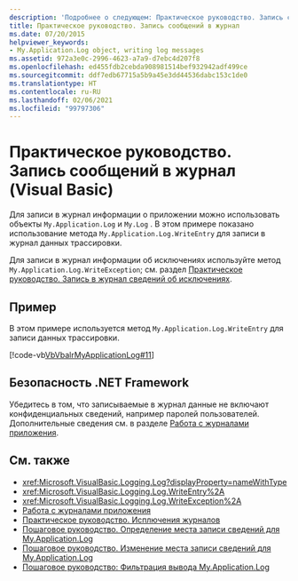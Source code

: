 ```yaml
---
description: 'Подробнее о следующем: Практическое руководство. Запись сообщений в журнал (Visual Basic)'
title: Практическое руководство. Запись сообщений в журнал
ms.date: 07/20/2015
helpviewer_keywords:
- My.Application.Log object, writing log messages
ms.assetid: 972a3e0c-2996-4623-a7a9-d7ebc4d207f8
ms.openlocfilehash: ed455fdb2cebda908981514bef932942adf499ce
ms.sourcegitcommit: ddf7edb67715a5b9a45e3dd44536dabc153c1de0
ms.translationtype: HT
ms.contentlocale: ru-RU
ms.lasthandoff: 02/06/2021
ms.locfileid: "99797306"
---
```

# <a name="how-to-write-log-messages-visual-basic"></a>Практическое руководство. Запись сообщений в журнал (Visual Basic)

Для записи в журнал информации о приложении можно использовать объекты `My.Application.Log` и `My.Log` . В этом примере показано использование метода `My.Application.Log.WriteEntry` для записи в журнал данных трассировки.

Для записи в журнал информации об исключениях используйте метод `My.Application.Log.WriteException`; см. раздел [Практическое руководство. Запись в журнал сведений об исключениях](how-to-log-exceptions.md).

## <a name="example"></a>Пример

В этом примере используется метод `My.Application.Log.WriteEntry` для записи данных трассировки.

[!code-vb[VbVbalrMyApplicationLog#11](~/samples/snippets/visualbasic/VS_Snippets_VBCSharp/VbVbalrMyApplicationLog/VB/Form1.vb#11)]

## <a name="net-framework-security"></a>Безопасность .NET Framework

Убедитесь в том, что записываемые в журнал данные не включают конфиденциальных сведений, например паролей пользователей. Дополнительные сведения см. в разделе [Работа с журналами приложения](working-with-application-logs.md).

## <a name="see-also"></a>См. также

- <xref:Microsoft.VisualBasic.Logging.Log?displayProperty=nameWithType>
- <xref:Microsoft.VisualBasic.Logging.Log.WriteEntry%2A>
- <xref:Microsoft.VisualBasic.Logging.Log.WriteException%2A>
- [Работа с журналами приложения](working-with-application-logs.md)
- [Практическое руководство. Исплючения журналов](how-to-log-exceptions.md)
- [Пошаговое руководство. Определение места записи сведений для My.Application.Log](walkthrough-determining-where-my-application-log-writes-information.md)
- [Пошаговое руководство. Изменение места записи сведений для My.Application.Log](walkthrough-changing-where-my-application-log-writes-information.md)
- [Пошаговое руководство: Фильтрация вывода My.Application.Log](walkthrough-filtering-my-application-log-output.md)
